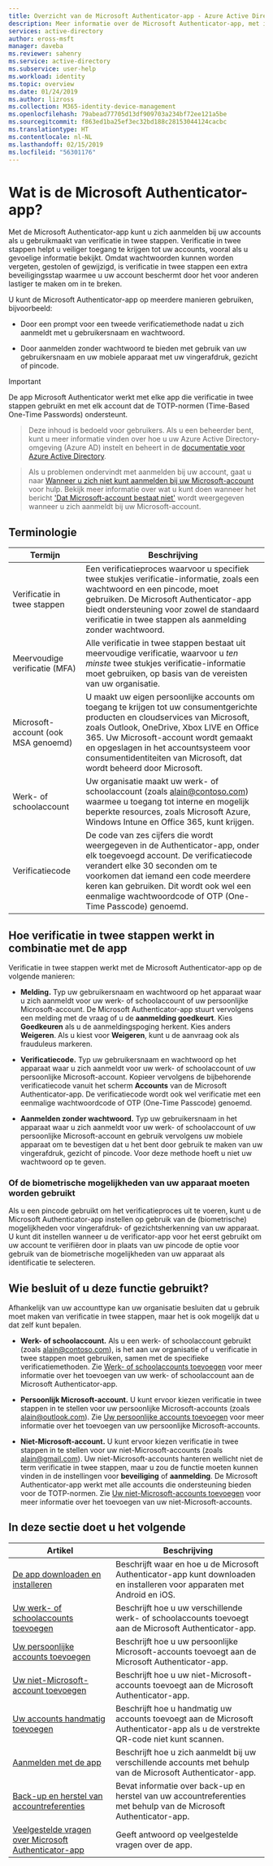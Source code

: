 ```yaml
---
title: Overzicht van de Microsoft Authenticator-app - Azure Active Directory | Microsoft Docs
description: Meer informatie over de Microsoft Authenticator-app, met inbegrip van wat deze inhoudt, hoe de app werkt en welke informatie is opgenomen in deze sectie van de inhoud.
services: active-directory
author: eross-msft
manager: daveba
ms.reviewer: sahenry
ms.service: active-directory
ms.subservice: user-help
ms.workload: identity
ms.topic: overview
ms.date: 01/24/2019
ms.author: lizross
ms.collection: M365-identity-device-management
ms.openlocfilehash: 79abead77705d13df909703a234bf72ee121a5be
ms.sourcegitcommit: f863ed1ba25ef3ec32bd188c28153044124cacbc
ms.translationtype: HT
ms.contentlocale: nl-NL
ms.lasthandoff: 02/15/2019
ms.locfileid: "56301176"
---
```

# <a name="what-is-the-microsoft-authenticator-app"></a>Wat is de Microsoft Authenticator-app?
Met de Microsoft Authenticator-app kunt u zich aanmelden bij uw accounts als u gebruikmaakt van verificatie in twee stappen. Verificatie in twee stappen helpt u veiliger toegang te krijgen tot uw accounts, vooral als u gevoelige informatie bekijkt. Omdat wachtwoorden kunnen worden vergeten, gestolen of gewijzigd, is verificatie in twee stappen een extra beveiligingsstap waarmee u uw account beschermt door het voor anderen lastiger te maken om in te breken.

U kunt de Microsoft Authenticator-app op meerdere manieren gebruiken, bijvoorbeeld:

- Door een prompt voor een tweede verificatiemethode nadat u zich aanmeldt met u gebruikersnaam en wachtwoord.

- Door aanmelden zonder wachtwoord te bieden met gebruik van uw gebruikersnaam en uw mobiele apparaat met uw vingerafdruk, gezicht of pincode.

>[!Important]
>De app Microsoft Authenticator werkt met elke app die verificatie in twee stappen gebruikt en met elk account dat de TOTP-normen (Time-Based One-Time Passwords) ondersteunt.

>Deze inhoud is bedoeld voor gebruikers. Als u een beheerder bent, kunt u meer informatie vinden over hoe u uw Azure Active Directory-omgeving (Azure AD) instelt en beheert in de [documentatie voor Azure Active Directory](https://docs.microsoft.com/azure/active-directory).

>Als u problemen ondervindt met aanmelden bij uw account, gaat u naar [Wanneer u zich niet kunt aanmelden bij uw Microsoft-account](https://support.microsoft.com/help/12429) voor hulp. Bekijk meer informatie over wat u kunt doen wanneer het bericht ['Dat Microsoft-account bestaat niet'](https://support.microsoft.com/help/13811) wordt weergegeven wanneer u zich aanmeldt bij uw Microsoft-account.

## <a name="terminology"></a>Terminologie
|Termijn|Beschrijving|
|----|-----------|
|Verificatie in twee stappen |Een verificatieproces waarvoor u specifiek twee stukjes verificatie-informatie, zoals een wachtwoord en een pincode, moet gebruiken. De Microsoft Authenticator-app biedt ondersteuning voor zowel de standaard verificatie in twee stappen als aanmelding zonder wachtwoord.|
|Meervoudige verificatie (MFA)|Alle verificatie in twee stappen bestaat uit meervoudige verificatie, waarvoor u *ten minste* twee stukjes verificatie-informatie moet gebruiken, op basis van de vereisten van uw organisatie.|
|Microsoft-account (ook MSA genoemd)|U maakt uw eigen persoonlijke accounts om toegang te krijgen tot uw consumentgerichte producten en cloudservices van Microsoft, zoals Outlook, OneDrive, Xbox LIVE en Office 365. Uw Microsoft-account wordt gemaakt en opgeslagen in het accountsysteem voor consumentidentiteiten van Microsoft, dat wordt beheerd door Microsoft.|
|Werk- of schoolaccount|Uw organisatie maakt uw werk- of schoolaccount (zoals alain@contoso.com) waarmee u toegang tot interne en mogelijk beperkte resources, zoals Microsoft Azure, Windows Intune en Office 365, kunt krijgen.|
|Verificatiecode|De code van zes cijfers die wordt weergegeven in de Authenticator-app, onder elk toegevoegd account. De verificatiecode verandert elke 30 seconden om te voorkomen dat iemand een code meerdere keren kan gebruiken. Dit wordt ook wel een eenmalige wachtwoordcode of OTP (One-Time Passcode) genoemd.|

## <a name="how-two-factor-verification-works-with-the-app"></a>Hoe verificatie in twee stappen werkt in combinatie met de app
Verificatie in twee stappen werkt met de Microsoft Authenticator-app op de volgende manieren:

- **Melding.** Typ uw gebruikersnaam en wachtwoord op het apparaat waar u zich aanmeldt voor uw werk- of schoolaccount of uw persoonlijke Microsoft-account. De Microsoft Authenticator-app stuurt vervolgens een melding met de vraag of u de **aanmelding goedkeurt**. Kies **Goedkeuren** als u de aanmeldingspoging herkent. Kies anders **Weigeren**. Als u kiest voor **Weigeren**, kunt u de aanvraag ook als frauduleus markeren.

- **Verificatiecode.** Typ uw gebruikersnaam en wachtwoord op het apparaat waar u zich aanmeldt voor uw werk- of schoolaccount of uw persoonlijke Microsoft-account. Kopieer vervolgens de bijbehorende verificatiecode vanuit het scherm **Accounts** van de Microsoft Authenticator-app. De verificatiecode wordt ook wel verificatie met een eenmalige wachtwoordcode of OTP (One-Time Passcode) genoemd.

- **Aanmelden zonder wachtwoord.** Typ uw gebruikersnaam in het apparaat waar u zich aanmeldt voor uw werk- of schoolaccount of uw persoonlijke Microsoft-account en gebruik vervolgens uw mobiele apparaat om te bevestigen dat u het bent door gebruik te maken van uw vingerafdruk, gezicht of pincode. Voor deze methode hoeft u niet uw wachtwoord op te geven.

### <a name="whether-to-use-your-devices-biometric-capabilities"></a>Of de biometrische mogelijkheden van uw apparaat moeten worden gebruikt
Als u een pincode gebruikt om het verificatieproces uit te voeren, kunt u de Microsoft Authenticator-app instellen op gebruik van de (biometrische) mogelijkheden voor vingerafdruk- of gezichtsherkenning van uw apparaat. U kunt dit instellen wanneer u de verificator-app voor het eerst gebruikt om uw account te verifiëren door in plaats van uw pincode de optie voor gebruik van de biometrische mogelijkheden van uw apparaat als identificatie te selecteren.

## <a name="who-decides-if-you-use-this-feature"></a>Wie besluit of u deze functie gebruikt?
Afhankelijk van uw accounttype kan uw organisatie besluiten dat u gebruik moet maken van verificatie in twee stappen, maar het is ook mogelijk dat u dat zelf kunt bepalen.

- **Werk- of schoolaccount.** Als u een werk- of schoolaccount gebruikt (zoals alain@contoso.com), is het aan uw organisatie of u verificatie in twee stappen moet gebruiken, samen met de specifieke verificatiemethoden. Zie [Werk- of schoolaccounts toevoegen](user-help-auth-app-add-work-school-account.md) voor meer informatie over het toevoegen van uw werk- of schoolaccount aan de Microsoft Authenticator-app.

- **Persoonlijk Microsoft-account.** U kunt ervoor kiezen verificatie in twee stappen in te stellen voor uw persoonlijke Microsoft-accounts (zoals alain@outlook.com). Zie [Uw persoonlijke accounts toevoegen](user-help-auth-app-add-personal-ms-account.md) voor meer informatie over het toevoegen van uw persoonlijke Microsoft-accounts.

- **Niet-Microsoft-account.** U kunt ervoor kiezen verificatie in twee stappen in te stellen voor uw niet-Microsoft-accounts (zoals alain@gmail.com). Uw niet-Microsoft-accounts hanteren wellicht niet de term verificatie in twee stappen, maar u zou de functie moeten kunnen vinden in de instellingen voor **beveiliging** of **aanmelding**. De Microsoft Authenticator-app werkt met alle accounts die ondersteuning bieden voor de TOTP-normen. Zie [Uw niet-Microsoft-accounts toevoegen](user-help-auth-app-add-non-ms-account.md) voor meer informatie over het toevoegen van uw niet-Microsoft-accounts.

## <a name="in-this-section"></a>In deze sectie doet u het volgende

|Artikel |Beschrijving |
|------|------------|
|[De app downloaden en installeren](user-help-auth-app-download-install.md)|Beschrijft waar en hoe u de Microsoft Authenticator-app kunt downloaden en installeren voor apparaten met Android en iOS.|
|[Uw werk- of schoolaccounts toevoegen](user-help-auth-app-add-work-school-account.md)|Beschrijft hoe u uw verschillende werk- of schoolaccounts toevoegt aan de Microsoft Authenticator-app.|
|[Uw persoonlijke accounts toevoegen](user-help-auth-app-add-personal-ms-account.md)|Beschrijft hoe u uw persoonlijke Microsoft-accounts toevoegt aan de Microsoft Authenticator-app.|
|[Uw niet-Microsoft-account toevoegen](user-help-auth-app-add-non-ms-account.md)|Beschrijft hoe u uw niet-Microsoft-accounts toevoegt aan de Microsoft Authenticator-app.|
|[Uw accounts handmatig toevoegen](user-help-auth-app-add-account-manual.md)|Beschrijft hoe u handmatig uw accounts toevoegt aan de Microsoft Authenticator-app als u de verstrekte QR-code niet kunt scannen.|
|[Aanmelden met de app](user-help-auth-app-sign-in.md)|Beschrijft hoe u zich aanmeldt bij uw verschillende accounts met behulp van de Microsoft Authenticator-app.|
|[Back-up en herstel van accountreferenties](user-help-auth-app-backup-recovery.md)| Bevat informatie over back-up en herstel van uw accountreferenties met behulp van de Microsoft Authenticator-app.|
|[Veelgestelde vragen over Microsoft Authenticator-app](user-help-auth-app-faq.md)|Geeft antwoord op veelgestelde vragen over de app.|
